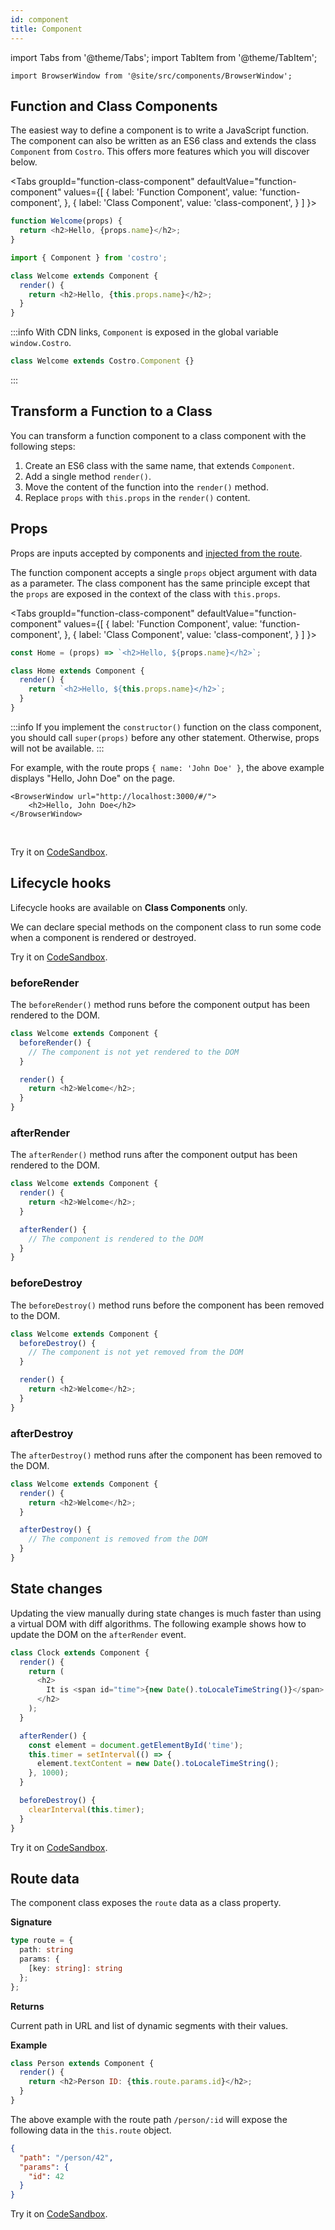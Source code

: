 ```yaml
---
id: component
title: Component
---
```


import Tabs from '@theme/Tabs';
import TabItem from '@theme/TabItem';

```mdx-code-block
import BrowserWindow from '@site/src/components/BrowserWindow';
```

## Function and Class Components

The easiest way to define a component is to write a JavaScript function. The component can also be written as an ES6 class and extends the class `Component` from `Costro`. This offers more features which you will discover below.

<Tabs
groupId="function-class-component"
defaultValue="function-component"
values={[
{ label: 'Function Component', value: 'function-component', },
{ label: 'Class Component', value: 'class-component', }
]
}>
<TabItem value="function-component">

```js title="src/components/welcome.js"
function Welcome(props) {
  return <h2>Hello, {props.name}</h2>;
}
```

</TabItem>
<TabItem value="class-component">

```js title="src/components/welcome.js"
import { Component } from 'costro';

class Welcome extends Component {
  render() {
    return <h2>Hello, {this.props.name}</h2>;
  }
}
```

:::info
With CDN links, `Component` is exposed in the global variable `window.Costro`.

```js title="src/components/welcome.js"
class Welcome extends Costro.Component {}
```

:::
</TabItem>
</Tabs>

## Transform a Function to a Class

You can transform a function component to a class component with the following steps:

1. Create an ES6 class with the same name, that extends `Component`.
2. Add a single method `render()`.
3. Move the content of the function into the `render()` method.
4. Replace `props` with `this.props` in the `render()` content.

## Props

Props are inputs accepted by components and [injected from the route](router#route-props).

The function component accepts a single `props` object argument with data as a parameter. The class component has the same principle except that the `props` are exposed in the context of the class with `this.props`.

<Tabs
groupId="function-class-component"
defaultValue="function-component"
values={[
{ label: 'Function Component', value: 'function-component', },
{ label: 'Class Component', value: 'class-component', }
]
}>
<TabItem value="function-component">

```js title="src/components/home.js"
const Home = (props) => `<h2>Hello, ${props.name}</h2>`;
```

</TabItem>
<TabItem value="class-component">

```js title="src/components/home.js"
class Home extends Component {
  render() {
    return `<h2>Hello, ${this.props.name}</h2>`;
  }
}
```

:::info
If you implement the `constructor()` function on the class component, you should call `super(props)` before any other statement. Otherwise, props will not be available.
:::

</TabItem>
</Tabs>

For example, with the route props `{ name: 'John Doe' }`, the above example displays "Hello, John Doe" on the page.

```mdx-code-block
<BrowserWindow url="http://localhost:3000/#/">
    <h2>Hello, John Doe</h2>
</BrowserWindow>
```

<br />

Try it on [CodeSandbox](https://codesandbox.io/s/costro-props-9noop).

## Lifecycle hooks

Lifecycle hooks are available on **Class Components** only.

We can declare special methods on the component class to run some code when a component is rendered or destroyed.

Try it on [CodeSandbox](https://codesandbox.io/s/costro-lifecycle-5v9d8).

### beforeRender

The `beforeRender()` method runs before the component output has been rendered to the DOM.

```js title="src/components/welcome.js" {2,3,4}
class Welcome extends Component {
  beforeRender() {
    // The component is not yet rendered to the DOM
  }

  render() {
    return <h2>Welcome</h2>;
  }
}
```

### afterRender

The `afterRender()` method runs after the component output has been rendered to the DOM.

```js title="src/components/welcome.js" {6,7,8}
class Welcome extends Component {
  render() {
    return <h2>Welcome</h2>;
  }

  afterRender() {
    // The component is rendered to the DOM
  }
}
```

### beforeDestroy

The `beforeDestroy()` method runs before the component has been removed to the DOM.

```js title="src/components/welcome.js" {2,3,4}
class Welcome extends Component {
  beforeDestroy() {
    // The component is not yet removed from the DOM
  }

  render() {
    return <h2>Welcome</h2>;
  }
}
```

### afterDestroy

The `afterDestroy()` method runs after the component has been removed to the DOM.

```js title="src/components/welcome.js" {6,7,8}
class Welcome extends Component {
  render() {
    return <h2>Welcome</h2>;
  }

  afterDestroy() {
    // The component is removed from the DOM
  }
}
```

## State changes

Updating the view manually during state changes is much faster than using a virtual DOM with diff algorithms. The following example shows how to update the DOM on the `afterRender` event.

```js title="src/components/clock.js"
class Clock extends Component {
  render() {
    return (
      <h2>
        It is <span id="time">{new Date().toLocaleTimeString()}</span>.
      </h2>
    );
  }

  afterRender() {
    const element = document.getElementById('time');
    this.timer = setInterval(() => {
      element.textContent = new Date().toLocaleTimeString();
    }, 1000);
  }

  beforeDestroy() {
    clearInterval(this.timer);
  }
}
```

Try it on [CodeSandbox](https://codesandbox.io/s/costro-clock-4tilh).

## Route data

The component class exposes the `route` data as a class property.

**Signature**

<!-- prettier-ignore -->
```ts
type route = {
  path: string
  params: {
    [key: string]: string
  };
};
```

**Returns**

Current path in URL and list of dynamic segments with their values.

**Example**

```js title="src/components/person.js"
class Person extends Component {
  render() {
    return <h2>Person ID: {this.route.params.id}</h2>;
  }
}
```

The above example with the route path `/person/:id` will expose the following data in the `this.route` object.

```json
{
  "path": "/person/42",
  "params": {
    "id": 42
  }
}
```

Try it on [CodeSandbox](https://codesandbox.io/s/costro-dynamic-segments-3q8up).
